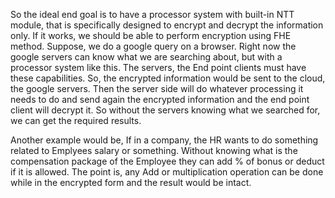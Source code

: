 So the ideal end goal is to have a processor system with built-in NTT module, that is specifically designed to encrypt and decrypt the information only. If it works, we should be able to perform encryption using FHE method. Suppose, we do a google query on a browser. Right now the google servers can know what we are searching about, but with a processor system like this. The servers, the End point clients must have these capabilities. So, the encrypted information would be sent to the cloud, the google servers. Then the server side will do whatever processing it needs to do and send again the encrypted information and the end point client will decrypt it. So without the servers knowing what we searched for, we can get the required results. 

Another example would be,
If in a company, the HR wants to do something related to Emplyees salary or something. Without knowing what is the compensation package of the Employee they can add % of bonus or deduct if it is allowed. The point is, any Add or multiplication operation can be done while in the encrypted form and the result would be intact.
